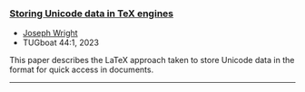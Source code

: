 

### <a href="{{site.baseurl}}/publications/2023-JAW-TUB-tb136wright-unidata.pdf">Storing Unicode data in TeX engines</a>

+ [Joseph Wright]({{site.baseurl}}/about/team/#jospeh-wright)
+ TUGboat 44:1, 2023 


This paper describes the LaTeX approach taken to store Unicode data in the format for quick access in documents.


***

